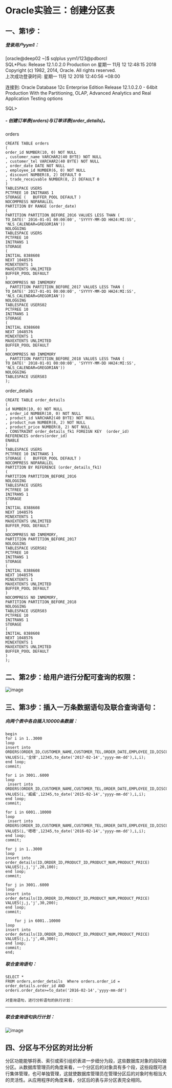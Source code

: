**Oracle实验三：创建分区表**  
========
一、第1步：
-------
##### 登录用户yym1：  
[oracle@deep02 ~]$ sqlplus yym1/123@pdborcl  
SQL*Plus: Release 12.1.0.2.0 Production on 星期一 11月 12 12:48:15 2018  
Copyright (c) 1982, 2014, Oracle.  All rights reserved.  
上次成功登录时间: 星期一 11月 12 2018 12:40:56 +08:00  

连接到:
Oracle Database 12c Enterprise Edition Release 12.1.0.2.0 - 64bit Production
With the Partitioning, OLAP, Advanced Analytics and Real Application Testing options

SQL>    

##### - 创建订单表(orders)与订单详表(order_details)。
orders
 
    CREATE TABLE orders 
    (
    order_id NUMBER(10, 0) NOT NULL 
    , customer_name VARCHAR2(40 BYTE) NOT NULL 
    , customer_tel VARCHAR2(40 BYTE) NOT NULL 
    , order_date DATE NOT NULL 
    , employee_id NUMBER(6, 0) NOT NULL 
    , discount NUMBER(8, 2) DEFAULT 0 
    , trade_receivable NUMBER(8, 2) DEFAULT 0 
    ) 
    TABLESPACE USERS 
    PCTFREE 10 INITRANS 1 
    STORAGE (   BUFFER_POOL DEFAULT ) 
    NOCOMPRESS NOPARALLEL 
    PARTITION BY RANGE (order_date) 
    (
    PARTITION PARTITION_BEFORE_2016 VALUES LESS THAN (
    TO_DATE(' 2016-01-01 00:00:00', 'SYYYY-MM-DD HH24:MI:SS', 
    'NLS_CALENDAR=GREGORIAN')) 
    NOLOGGING 
    TABLESPACE USERS 
    PCTFREE 10 
    INITRANS 1 
    STORAGE 
    ( 
    INITIAL 8388608 
    NEXT 1048576 
    MINEXTENTS 1 
    MAXEXTENTS UNLIMITED 
    BUFFER_POOL DEFAULT 
    ) 
    NOCOMPRESS NO INMEMORY  
    , PARTITION PARTITION_BEFORE_2017 VALUES LESS THAN (
    TO_DATE(' 2017-01-01 00:00:00', 'SYYYY-MM-DD HH24:MI:SS', 
    'NLS_CALENDAR=GREGORIAN')) 
    NOLOGGING 
    TABLESPACE USERS02 
    PCTFREE 10 
    INITRANS 1 
    STORAGE 
    ( 
    INITIAL 8388608 
    NEXT 1048576 
    MINEXTENTS 1 
    MAXEXTENTS UNLIMITED 
    BUFFER_POOL DEFAULT 
    ) 
    NOCOMPRESS NO INMEMORY  
    , PARTITION PARTITION_BEFORE_2018 VALUES LESS THAN (
    TO_DATE(' 2018-01-01 00:00:00', 'SYYYY-MM-DD HH24:MI:SS', 
    'NLS_CALENDAR=GREGORIAN')) 
    NOLOGGING 
    TABLESPACE USERS03 
    );

order_details

    CREATE TABLE order_details   
    (  
    id NUMBER(10, 0) NOT NULL   
    , order_id NUMBER(10, 0) NOT NULL  
    , product_id VARCHAR2(40 BYTE) NOT NULL   
    , product_num NUMBER(8, 2) NOT NULL   
    , product_price NUMBER(8, 2) NOT NULL   
    , CONSTRAINT order_details_fk1 FOREIGN KEY  (order_id)  
    REFERENCES orders(order_id)  
    ENABLE   
    )   
    TABLESPACE USERS   
    PCTFREE 10 INITRANS 1    
    STORAGE (   BUFFER_POOL DEFAULT )   
    NOCOMPRESS NOPARALLEL  
    PARTITION BY REFERENCE (order_details_fk1)  
    (  
    PARTITION PARTITION_BEFORE_2016   
    NOLOGGING   
    TABLESPACE USERS  
    PCTFREE 10   
    INITRANS 1   
    STORAGE   
    (   
    INITIAL 8388608   
    NEXT 1048576   
    MINEXTENTS 1   
    MAXEXTENTS UNLIMITED   
    BUFFER_POOL DEFAULT   
    )   
    NOCOMPRESS NO INMEMORY,   
    PARTITION PARTITION_BEFORE_2017   
    NOLOGGING   
    TABLESPACE USERS02  
    PCTFREE 10   
    INITRANS 1   
    STORAGE    
    (   
    INITIAL 8388608   
    NEXT 1048576   
    MINEXTENTS 1   
    MAXEXTENTS UNLIMITED   
    BUFFER_POOL DEFAULT   
    )   
    NOCOMPRESS NO INMEMORY,  
    PARTITION PARTITION_BEFORE_2018   
    NOLOGGING   
    TABLESPACE USERS03  
    PCTFREE 10   
    INITRANS 1   
    STORAGE   
    (   
    INITIAL 8388608   
    NEXT 1048576   
    MINEXTENTS 1   
    MAXEXTENTS UNLIMITED   
    BUFFER_POOL DEFAULT   
    )   
    );  


二、第2步：给用户进行分配可查询的权限： 
---------
![image](https://github.com/snowball1998/Oracle/blob/master/test3/1.jpg) 

三、第3步：插入一万条数据语句及联合查询语句：  
--------
##### 向两个表中各自插入10000条数据：
    begin
    for i in 1..3000
    loop
    insert into ORDERS(ORDER_ID,CUSTOMER_NAME,CUSTOMER_TEL,ORDER_DATE,EMPLOYEE_ID,DISCOUNT) VALUES(i,'全球',12345,to_date('2017-02-14','yyyy-mm-dd'),i,i);
    end loop;
    commit;
    
    for i in 3001..6000
    loop
     insert into ORDERS(ORDER_ID,CUSTOMER_NAME,CUSTOMER_TEL,ORDER_DATE,EMPLOYEE_ID,DISCOUNT) VALUES(i,'威威',12345,to_date('2015-02-14','yyyy-mm-dd'),i,i);
    end loop;
    commit;
    
    for i in 6001..10000
    loop
     insert into ORDERS(ORDER_ID,CUSTOMER_NAME,CUSTOMER_TEL,ORDER_DATE,EMPLOYEE_ID,DISCOUNT) VALUES(i,'嗯嗯',12345,to_date('2016-02-14','yyyy-mm-dd'),i,i);
    end loop;
    commit;
    
    for j in 1..3000
    loop
    insert into order_details(ID,ORDER_ID,PRODUCT_ID,PRODUCT_NUM,PRODUCT_PRICE) VALUES(j,j,'j',20,100);
    end loop;
    commit;
    
    for j in 3001..6000
    loop
    insert into order_details(ID,ORDER_ID,PRODUCT_ID,PRODUCT_NUM,PRODUCT_PRICE) VALUES(j,j,'j',30,200);
    end loop;
    commit;
    
        for j in 6001..10000
    loop
    insert into order_details(ID,ORDER_ID,PRODUCT_ID,PRODUCT_NUM,PRODUCT_PRICE) VALUES(j,j,'j',40,300);
    end loop;
    commit;
    end;  
    
 ##### 联合查询语句：
    SELECT *
    FROM orders,order_details  Where orders.order_id = order_details.order_id AND
    orders.order_date>=to_date('2016-02-14','yyyy-mm-dd')

    对查询语句，进行分析语句的执行计划：  
--------
##### 联合查询语句执行计划：
![image](https://github.com/snowball1998/Oracle/blob/master/test3/2.jpg)       

四、分区与不分区的对比分析
--------
分区功能能够将表、索引或索引组织表进一步细分为段，这些数据库对象的段叫做分区。从数据库管理员的角度来看，一个分区后的对象具有多个段，这些段既可进行集体管理，也可单独管理，这就使数据库管理员在管理分区后的对象时有相当大的灵活性。从应用程序的角度来看，分区后的表与非分区表完全相同。
